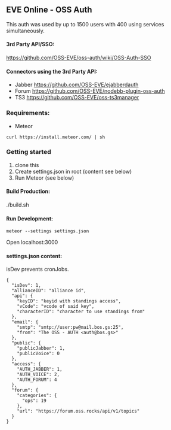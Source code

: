 ## EVE Online - OSS Auth

This auth was used by up to 1500 users with 400 using services simultaneously.

#### 3rd Party API/SSO:

https://github.com/OSS-EVE/oss-auth/wiki/OSS-Auth-SSO

#### Connectors using the 3rd Party API:

- Jabber https://github.com/OSS-EVE/ejabberdauth
- Forum https://github.com/OSS-EVE/nodebb-plugin-oss-auth
- TS3 https://github.com/OSS-EVE/oss-ts3manager


### Requirements:
- Meteor
```
curl https://install.meteor.com/ | sh
```

### Getting started
1. clone this
2. Create settings.json in root (content see below)
3. Run Meteor (see below)

#### Build Production:
./build.sh

#### Run Development:

    meteor --settings settings.json

Open localhost:3000


#### settings.json content:

isDev prevents cronJobs.

```
{
  "isDev": 1, 
  "allianceID": "alliance id",
  "api": {
    "keyID": "keyid with standings access",
    "vCode": "vcode of said key",
    "characterID": "character to use standings from"
  },
  "email": {
    "smtp": "smtp://user:pw@mail.bos.gs:25",
    "from": "The OSS - AUTH <auth@bos.gs>"
  },
  "public": {
    "publicJabber": 1,
    "publicVoice": 0
  },
  "access": {
    "AUTH_JABBER": 1,
    "AUTH_VOICE": 2,
    "AUTH_FORUM": 4
  },
  "forum": {
    "categories": {
      "ops": 19
    },
    "url": "https://forum.oss.rocks/api/v1/topics"
  }
}

```

